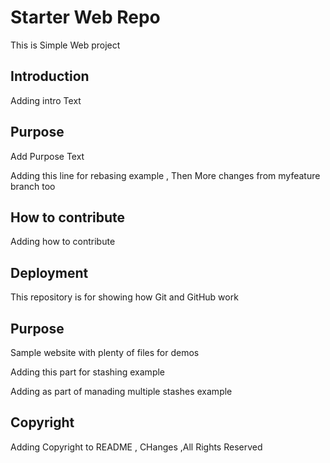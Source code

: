 # Starter Web Repo

This is Simple Web project

## Introduction

Adding intro Text

## Purpose

Add Purpose Text


Adding this line for rebasing example , Then More changes from myfeature branch too

## How to contribute

Adding how to contribute

## Deployment



This repository is for showing how Git and GitHub work

## Purpose

Sample website with plenty of files for demos

Adding this part for stashing example


Adding as part of manading multiple stashes example

## Copyright

Adding Copyright to README , CHanges ,All Rights Reserved




